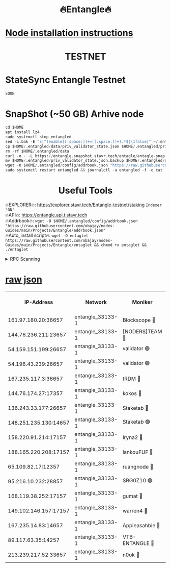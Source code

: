 <h1 align="center"> 🔥Entangle🔥</h1>

[Node installation instructions](https://github.com/obajay/nodes-Guides/tree/main/Projects/Entangle)
=

<h1 align="center"> TESTNET</h1>

# StateSync Entangle Testnet
```python
SOON
```
# SnapShot (~50 GB) Arhive node
```python
cd $HOME
apt install lz4
sudo systemctl stop entangled
sed -i.bak -E "s|^(enable[[:space:]]+=[[:space:]]+).*$|\1false|" ~/.entangled/config/config.toml
cp $HOME/.entangled/data/priv_validator_state.json $HOME/.entangled/priv_validator_state.json.backup
rm -rf $HOME/.entangled/data
curl -o - -L https://entangle.snapshot.stavr.tech/entagle/entagle-snap.tar.lz4 | lz4 -c -d - | tar -x -C $HOME/.entangled --strip-components 2
mv $HOME/.entangled/priv_validator_state.json.backup $HOME/.entangled/data/priv_validator_state.json
wget -O $HOME/.entangled/config/addrbook.json "https://raw.githubusercontent.com/obajay/nodes-Guides/main/Projects/Entangle/addrbook.json"
sudo systemctl restart entangled && journalctl -u entangled -f -o cat
```
 <h1 align="center"> Useful Tools</h1>
 
🔥EXPLORER🔥: https://explorer.stavr.tech/Entangle-testnet/staking        `Indexer "ON"` \
🔥API🔥:      https://entangle.api.t.stavr.tech \
🔥Addrbook🔥: ```wget -O $HOME/.entangled/config/addrbook.json "https://raw.githubusercontent.com/obajay/nodes-Guides/main/Projects/Entangle/addrbook.json"``` \
🔥Auto_install script🔥:  `wget -O entaglet https://raw.githubusercontent.com/obajay/nodes-Guides/main/Projects/Entangle/entaglet && chmod +x entaglet && ./entaglet`


<details>
<summary>RPC Scanning</summary>

<h2 align="center"> We scan nodes in real time every 4 hours. And we provide the final result of RPC endpoints.
We cannot influence the operation of these nodes in any way. </h2>


```python
If Voting Power is higher than 0 --> then the Node is a validator of the network and may be subject to attack and be a potential threat to the chain.
```
```python
We marked such validators with a red symbol
```

</details>

[raw json](https://rpc-check.entangt.stavr.tech/entangt/rpc-entangt-result.json)
=


<table><tr><th>IP-Address</th><th>Network</th><th>Moniker</th><th>Latest Block Height</th><th>Earliest Block Height</th><th>Catching Up</th><th>Tx Index</th><th>Voting Power</th><th>Scan Time</th></tr><tr><td>161.97.180.20:36657</td><td>entangle_33133-1</td><td>Blockscope 🔴</td><td>1313523</td><td>1</td><td>False</td><td>off</td><td>259586473635098</td><td>2023-12-25T12:04:12.827587620UTC</td></tr><tr><td>144.76.236.211:23657</td><td>entangle_33133-1</td><td>[NODERS]TEAM 🔴</td><td>1313525</td><td>1</td><td>False</td><td>off</td><td>47049700500000000</td><td>2023-12-25T12:04:25.219439530UTC</td></tr><tr><td>54.159.151.199:26657</td><td>entangle_33133-1</td><td>validator 🟢</td><td>1280815</td><td>1</td><td>False</td><td>on</td><td>0</td><td>2023-12-25T12:04:32.568245591UTC</td></tr><tr><td>54.196.43.239:26657</td><td>entangle_33133-1</td><td>validator 🟢</td><td>1313527</td><td>1</td><td>False</td><td>on</td><td>0</td><td>2023-12-25T12:04:33.236135458UTC</td></tr><tr><td>167.235.117.3:36657</td><td>entangle_33133-1</td><td>tRDM 🔴</td><td>1313527</td><td>1</td><td>False</td><td>on</td><td>59819660338000</td><td>2023-12-25T12:04:36.148717212UTC</td></tr><tr><td>144.76.174.27:17357</td><td>entangle_33133-1</td><td>kokos 🔴</td><td>1313525</td><td>145001</td><td>False</td><td>on</td><td>89890100000000</td><td>2023-12-25T12:04:22.200681597UTC</td></tr><tr><td>136.243.33.177:26657</td><td>entangle_33133-1</td><td>Staketab 🔴</td><td>1313526</td><td>660001</td><td>False</td><td>on</td><td>57511111100000</td><td>2023-12-25T12:04:27.580251100UTC</td></tr><tr><td>148.251.235.130:14657</td><td>entangle_33133-1</td><td>Staketab 🟢</td><td>1313523</td><td>660801</td><td>False</td><td>on</td><td>0</td><td>2023-12-25T12:04:12.578680525UTC</td></tr><tr><td>158.220.91.214:17157</td><td>entangle_33133-1</td><td>Iryna2 🔴</td><td>1313527</td><td>704001</td><td>False</td><td>on</td><td>180890937000019</td><td>2023-12-25T12:04:33.609759953UTC</td></tr><tr><td>188.165.220.208:17157</td><td>entangle_33133-1</td><td>lankouFUF 🔴</td><td>1313524</td><td>725001</td><td>False</td><td>on</td><td>180899900000002</td><td>2023-12-25T12:04:17.862277624UTC</td></tr><tr><td>65.109.82.17:12357</td><td>entangle_33133-1</td><td>ruangnode 🔴</td><td>1313523</td><td>806001</td><td>False</td><td>off</td><td>261143217535902</td><td>2023-12-25T12:04:13.230439969UTC</td></tr><tr><td>95.216.10.232:28857</td><td>entangle_33133-1</td><td>SRG0Z10 🟢</td><td>1313523</td><td>842001</td><td>False</td><td>off</td><td>0</td><td>2023-12-25T12:04:10.253663115UTC</td></tr><tr><td>168.119.38.252:17157</td><td>entangle_33133-1</td><td>gumat 🔴</td><td>1313524</td><td>962001</td><td>False</td><td>on</td><td>314013548351851</td><td>2023-12-25T12:04:17.553912033UTC</td></tr><tr><td>149.102.146.157:17157</td><td>entangle_33133-1</td><td>warren4 🔴</td><td>1313525</td><td>1054001</td><td>False</td><td>on</td><td>241531178365442</td><td>2023-12-25T12:04:24.961737428UTC</td></tr><tr><td>167.235.14.83:14657</td><td>entangle_33133-1</td><td>Appieasahbie 🔴</td><td>1313527</td><td>1076001</td><td>False</td><td>on</td><td>44568809900999996</td><td>2023-12-25T12:04:33.857980082UTC</td></tr><tr><td>89.117.63.35:14257</td><td>entangle_33133-1</td><td>VTB-ENTANGLE 🔴</td><td>1313525</td><td>1162001</td><td>False</td><td>off</td><td>115826514071325</td><td>2023-12-25T12:04:22.526683439UTC</td></tr><tr><td>213.239.217.52:33657</td><td>entangle_33133-1</td><td>n0ok 🔴</td><td>1313527</td><td>1213526</td><td>False</td><td>off</td><td>46574292273662988</td><td>2023-12-25T12:04:31.951202159UTC</td></tr></table>
